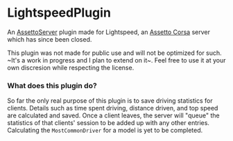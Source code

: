 # LightspeedPlugin
An [AssettoServer](https://github.com/compujuckel/AssettoServer) plugin made for Lightspeed, an [Assetto Corsa](https://assettocorsa.gg/) server which has since been closed.

This plugin was not made for public use and will not be optimized for such. ~It's a work in progress and I plan to extend on it~. Feel free to use it at your own discresion while respecting the license.

### What does this plugin do?
So far the only real purpose of this plugin is to save driving statistics for clients. Details such as time spent driving, distance driven, and top speed are calculated and saved. Once a client leaves, the server will "queue" the statistics of that clients' session to be added up with any other entries. Calculating the `MostCommonDriver` for a model is yet to be completed.
